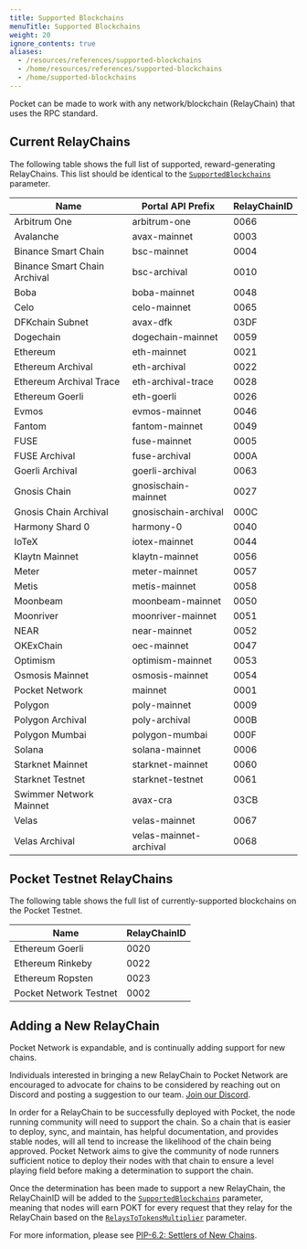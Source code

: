 ```yaml
---
title: Supported Blockchains
menuTitle: Supported Blockchains
weight: 20
ignore_contents: true
aliases:
  - /resources/references/supported-blockchains
  - /home/resources/references/supported-blockchains
  - /home/supported-blockchains
---
```



Pocket can be made to work with any network/blockchain (RelayChain) that uses the RPC standard.

## Current RelayChains

The following table shows the full list of supported, reward-generating RelayChains. This list should be identical to the [`SupportedBlockchains`](/learn/protocol-parameters/#supportedblockchains) parameter.

| Name                         | Portal API Prefix       | RelayChainID |
| ---------------------------- | ----------------------- | ------------ |
| Arbitrum One                 | arbitrum-one            | 0066         |
| Avalanche                    | avax-mainnet            | 0003         |
| Binance Smart Chain          | bsc-mainnet             | 0004         |
| Binance Smart Chain Archival | bsc-archival            | 0010         |
| Boba                         | boba-mainnet            | 0048         |
| Celo                         | celo-mainnet            | 0065         |
| DFKchain Subnet              | avax-dfk                | 03DF         |
| Dogechain                    | dogechain-mainnet       | 0059         |
| Ethereum                     | eth-mainnet             | 0021         |
| Ethereum Archival            | eth-archival            | 0022         |
| Ethereum Archival Trace      | eth-archival-trace      | 0028         |
| Ethereum Goerli              | eth-goerli              | 0026         |
| Evmos                        | evmos-mainnet           | 0046         |
| Fantom                       | fantom-mainnet          | 0049         |
| FUSE                         | fuse-mainnet            | 0005         |
| FUSE Archival                | fuse-archival           | 000A         |
| Goerli Archival              | goerli-archival         | 0063         |
| Gnosis Chain                 | gnosischain-mainnet     | 0027         |
| Gnosis Chain Archival        | gnosischain-archival    | 000C         |
| Harmony Shard 0              | harmony-0               | 0040         |
| IoTeX                        | iotex-mainnet           | 0044         |
| Klaytn Mainnet               | klaytn-mainnet          | 0056         |
| Meter                        | meter-mainnet           | 0057         |
| Metis                        | metis-mainnet           | 0058         |
| Moonbeam                     | moonbeam-mainnet        | 0050         |
| Moonriver                    | moonriver-mainnet       | 0051         |
| NEAR                         | near-mainnet            | 0052         |
| OKExChain                    | oec-mainnet             | 0047         |
| Optimism                     | optimism-mainnet        | 0053         |
| Osmosis Mainnet              | osmosis-mainnet         | 0054         |
| Pocket Network               | mainnet                 | 0001         |
| Polygon                      | poly-mainnet            | 0009         |
| Polygon Archival             | poly-archival           | 000B         |
| Polygon Mumbai               | polygon-mumbai          | 000F         |
| Solana                       | solana-mainnet          | 0006         |
| Starknet Mainnet             | starknet-mainnet        | 0060         |
| Starknet Testnet             | starknet-testnet        | 0061         |
| Swimmer Network Mainnet      | avax-cra                | 03CB         |
| Velas                        | velas-mainnet           | 0067         |
| Velas Archival               | velas-mainnet-archival  | 0068         |
## Pocket Testnet RelayChains

The following table shows the full list of currently-supported blockchains on the Pocket Testnet.

| Name                   | RelayChainID |
| ---------------------- | ------------ |
| Ethereum Goerli        | 0020         |
| Ethereum Rinkeby       | 0022         |
| Ethereum Ropsten       | 0023         |
| Pocket Network Testnet | 0002         |

## Adding a New RelayChain

Pocket Network is expandable, and is continually adding support for new chains.

Individuals interested in bringing a new RelayChain to Pocket Network are encouraged to advocate for chains to be considered by reaching out on Discord and posting a suggestion to our team. [Join our Discord](https://discord.gg/pokt).

In order for a RelayChain to be successfully deployed with Pocket, the node running community will need to support the chain. So a chain that is easier to deploy, sync, and maintain, has helpful documentation, and provides stable nodes, will all tend to increase the likelihood of the chain being approved. Pocket Network aims to give the community of node runners sufficient notice to deploy their nodes with that chain to ensure a level playing field before making a determination to support the chain.

Once the determination has been made to support a new RelayChain, the RelayChainID will be added to the [`SupportedBlockchains`](/learn/protocol-parameters/#supportedblockchains) parameter, meaning that nodes will earn POKT for every request that they relay for the RelayChain based on the [`RelaysToTokensMultiplier`](/learn/protocol-parameters/#relaystotokensmultiplier) parameter.

For more information, please see [PIP-6.2: Settlers of New Chains](https://forum.pokt.network/t/pip-6-2-settlers-of-new-chains/).
